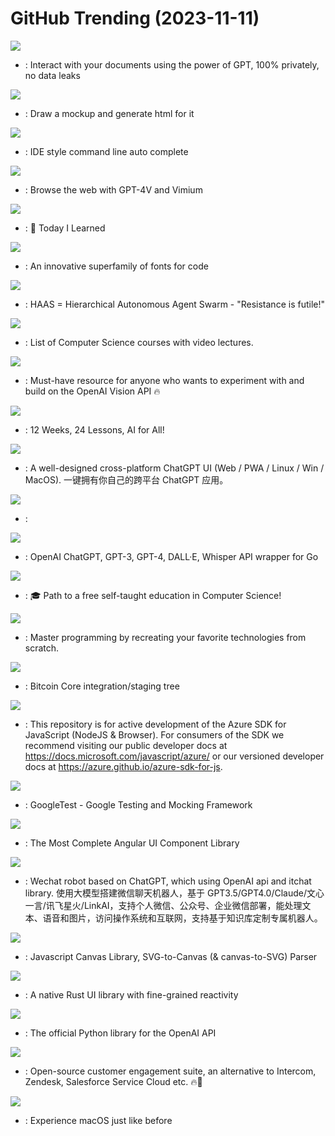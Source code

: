 # GitHub Trending (2023-11-11)

![](https://img.shields.io/badge/Python-New%20386-green?style=flat-square&logo=appveyor)
- [](https://github.comundefined): Interact with your documents using the power of GPT, 100% privately, no data leaks

![](https://img.shields.io/badge/TypeScript-New%201-green?style=flat-square&logo=appveyor)
- [](https://github.comundefined): Draw a mockup and generate html for it

![](https://img.shields.io/badge/TypeScript-New%20571-green?style=flat-square&logo=appveyor)
- [](https://github.comundefined): IDE style command line auto complete

![](https://img.shields.io/badge/Python-New%20229-green?style=flat-square&logo=appveyor)
- [](https://github.comundefined): Browse the web with GPT-4V and Vimium

![](https://img.shields.io/badge/Vim%20Script-New%20306-green?style=flat-square&logo=appveyor)
- [](https://github.comundefined): 📝 Today I Learned

![](https://img.shields.io/badge/TypeScript-New%201-green?style=flat-square&logo=appveyor)
- [](https://github.comundefined): An innovative superfamily of fonts for code

![](https://img.shields.io/badge/Python-New%20727-green?style=flat-square&logo=appveyor)
- [](https://github.comundefined): HAAS = Hierarchical Autonomous Agent Swarm - "Resistance is futile!"

![](https://img.shields.io/badge/none-New%2083-green?style=flat-square&logo=appveyor)
- [](https://github.comundefined): List of Computer Science courses with video lectures.

![](https://img.shields.io/badge/Python-New%20188-green?style=flat-square&logo=appveyor)
- [](https://github.comundefined): Must-have resource for anyone who wants to experiment with and build on the OpenAI Vision API 🔥

![](https://img.shields.io/badge/Jupyter%20Notebook-New%20279-green?style=flat-square&logo=appveyor)
- [](https://github.comundefined): 12 Weeks, 24 Lessons, AI for All!

![](https://img.shields.io/badge/TypeScript-New%20220-green?style=flat-square&logo=appveyor)
- [](https://github.comundefined): A well-designed cross-platform ChatGPT UI (Web / PWA / Linux / Win / MacOS). 一键拥有你自己的跨平台 ChatGPT 应用。

![](https://img.shields.io/badge/JavaScript-New%20169-green?style=flat-square&logo=appveyor)
- [](https://github.comundefined): 

![](https://img.shields.io/badge/Go-New%2021-green?style=flat-square&logo=appveyor)
- [](https://github.comundefined): OpenAI ChatGPT, GPT-3, GPT-4, DALL·E, Whisper API wrapper for Go

![](https://img.shields.io/badge/none-New%20515-green?style=flat-square&logo=appveyor)
- [](https://github.comundefined): 🎓 Path to a free self-taught education in Computer Science!

![](https://img.shields.io/badge/none-New%20300-green?style=flat-square&logo=appveyor)
- [](https://github.comundefined): Master programming by recreating your favorite technologies from scratch.

![](https://img.shields.io/badge/C%2B%2B-New%2019-green?style=flat-square&logo=appveyor)
- [](https://github.comundefined): Bitcoin Core integration/staging tree

![](https://img.shields.io/badge/TypeScript-New%2016-green?style=flat-square&logo=appveyor)
- [](https://github.comundefined): This repository is for active development of the Azure SDK for JavaScript (NodeJS & Browser). For consumers of the SDK we recommend visiting our public developer docs at https://docs.microsoft.com/javascript/azure/ or our versioned developer docs at https://azure.github.io/azure-sdk-for-js.

![](https://img.shields.io/badge/C%2B%2B-New%2019-green?style=flat-square&logo=appveyor)
- [](https://github.comundefined): GoogleTest - Google Testing and Mocking Framework

![](https://img.shields.io/badge/CSS-New%2042-green?style=flat-square&logo=appveyor)
- [](https://github.comundefined): The Most Complete Angular UI Component Library

![](https://img.shields.io/badge/Python-New%2045-green?style=flat-square&logo=appveyor)
- [](https://github.comundefined): Wechat robot based on ChatGPT, which using OpenAI api and itchat library. 使用大模型搭建微信聊天机器人，基于 GPT3.5/GPT4.0/Claude/文心一言/讯飞星火/LinkAI，支持个人微信、公众号、企业微信部署，能处理文本、语音和图片，访问操作系统和互联网，支持基于知识库定制专属机器人。

![](https://img.shields.io/badge/JavaScript-New%204-green?style=flat-square&logo=appveyor)
- [](https://github.comundefined): Javascript Canvas Library, SVG-to-Canvas (& canvas-to-SVG) Parser

![](https://img.shields.io/badge/Rust-New%2044-green?style=flat-square&logo=appveyor)
- [](https://github.comundefined): A native Rust UI library with fine-grained reactivity

![](https://img.shields.io/badge/Python-New%20335-green?style=flat-square&logo=appveyor)
- [](https://github.comundefined): The official Python library for the OpenAI API

![](https://img.shields.io/badge/Ruby-New%2050-green?style=flat-square&logo=appveyor)
- [](https://github.comundefined): Open-source customer engagement suite, an alternative to Intercom, Zendesk, Salesforce Service Cloud etc. 🔥💬

![](https://img.shields.io/badge/Python-New%2015-green?style=flat-square&logo=appveyor)
- [](https://github.comundefined): Experience macOS just like before

